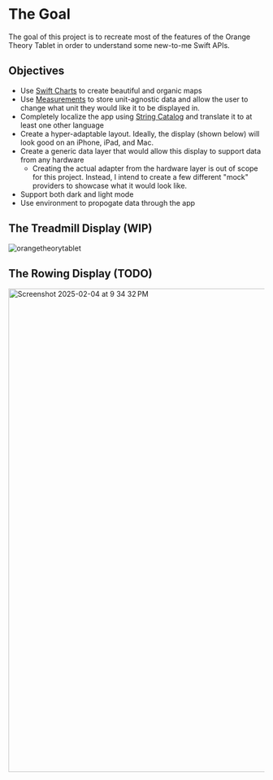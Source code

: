 # The Goal
The goal of this project is to recreate most of the features of the Orange Theory Tablet in order to understand some new-to-me Swift APIs.

## Objectives
- Use [Swift Charts](https://developer.apple.com/documentation/charts) to create beautiful and organic maps
- Use [Measurements](https://developer.apple.com/documentation/foundation/measurement) to store unit-agnostic data and allow the user to change what unit they would like it to be displayed in.
- Completely localize the app using [String Catalog](https://developer.apple.com/documentation/xcode/localizing-and-varying-text-with-a-string-catalog) and translate it to at least one other language
- Create a hyper-adaptable layout. Ideally, the display (shown below) will look good on an iPhone, iPad, and Mac.
- Create a generic data layer that would allow this display to support data from any hardware
    - Creating the actual adapter from the hardware layer is out of scope for this project. Instead, I intend to create a few different "mock" providers to showcase what it would look like.
- Support both dark and light mode
- Use environment to propogate data through the app

## The Treadmill Display (WIP)

![orangetheorytablet](https://github.com/user-attachments/assets/86288a70-52c4-425d-a3c7-2047af8825d6)

## The Rowing Display (TODO)

<img width="951" alt="Screenshot 2025-02-04 at 9 34 32 PM" src="https://github.com/user-attachments/assets/57a40849-412c-43c3-8a48-e96101a88b49" />
